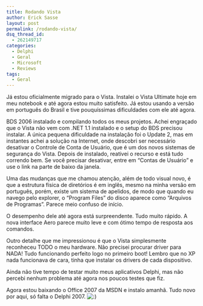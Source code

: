 ```yaml
---
title: Rodando Vista
author: Erick Sasse
layout: post
permalink: /rodando-vista/
dsq_thread_id:
  - 262149717
categories:
  - Delphi
  - Geral
  - Microsoft
  - Reviews
tags:
  - Geral
---
```

Já estou oficialmente migrado para o Vista. Instalei o Vista Ultimate hoje em meu notebook e até agora estou muito satisfeito. Já estou usando a versão em português do Brasil e tive pouquíssimas dificuldades com ele até agora.

BDS 2006 instalado e compilando todos os meus projetos. Achei engraçado que o Vista não vem com .NET 1.1 instalado e o setup do BDS precisou instalar. A única pequena dificuldade na instalação foi o Update 2, mas em instantes achei a solução na Internet, onde descobri ser necessário desativar o Controle de Conta de Usuário, que é um dos novos sistemas de segurança do Vista. Depois de instalado, reativei o recurso e está tudo correndo bem. Se você precisar desativar, entre em &#8220;Contas de Usuário&#8221; e use o link na parte de baixo da janela.

Uma das mudanças que me chamou atenção, além de todo visual novo, é que a estrutura física de diretórios é em inglês, mesmo na minha versão em português, porém, existe um sistema de apelidos, de modo que quando eu navego pelo explorer, o &#8220;Program Files&#8221; do disco aparece como &#8220;Arquivos de Programas&#8221;. Parece meio confuso de início.

O desempenho dele até agora está surpreendente. Tudo muito rápido. A nova interface Aero parece muito leve e com ótimo tempo de resposta aos comandos.

Outro detalhe que me impressionou é que o Vista simplesmente reconheceu TODO o meu hardware. Não precisei procurar driver para NADA! Tudo funcionando perfeito logo no primeiro boot! Lembro que no XP nada funcionava de cara, tinha que instalar os drivers de cada dispositivo.

Ainda não tive tempo de testar muito meus aplicativos Delphi, mas não percebi nenhum problema até agora nos poucos testes que fiz.

Agora estou baixando o Office 2007 da MSDN e instalo amanhã. Tudo novo por aqui, só falta o Delphi 2007. <img src="http://www.ericksasse.com.br/wp-includes/images/smilies/icon_smile.gif" alt=":)" class="wp-smiley" />